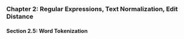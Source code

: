 ### Chapter 2: Regular Expressions, Text Normalization, Edit Distance

#### Section 2.5: Word Tokenization

